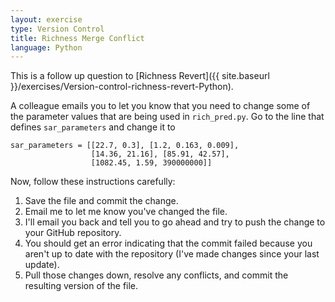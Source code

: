 ```yaml
---
layout: exercise
type: Version Control
title: Richness Merge Conflict
language: Python
---
```


This is a follow up question to [Richness Revert]({{ site.baseurl }}/exercises/Version-control-richness-revert-Python).

A colleague emails you to let you know that you need to change some of the
parameter values that are being used in `rich_pred.py`. Go to the line that
defines `sar_parameters` and change it to

```
sar_parameters = [[22.7, 0.3], [1.2, 0.163, 0.009],
                  [14.36, 21.16], [85.91, 42.57],
				  [1082.45, 1.59, 390000000]]
```

Now, follow these instructions carefully:

1.  Save the file and commit the change.
2.  Email me to let me know you've changed the file.
3.  I'll email you back and tell you to go ahead and try to push the change to
    your GitHub repository.
4.  You should get an error indicating that the commit failed because
    you aren't up to date with the repository (I've made changes since
    your last update).
5.  Pull those changes down, resolve any conflicts, and commit the resulting
    version of the file.
